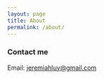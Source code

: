 ```yaml
---
layout: page
title: About
permalink: /about/
---
```


### Contact me

Email: [jeremiahluy@gmail.com](mailto:jeremiahluy@gmail.com)
